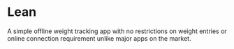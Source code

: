 # Lean
A simple offline weight tracking app with no restrictions on weight entries or online connection requirement unlike major apps on the market.
